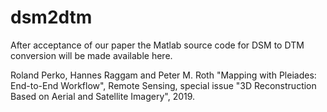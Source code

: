 # dsm2dtm

After acceptance of our paper the Matlab source code for DSM to DTM conversion will be made available here.

Roland Perko, Hannes Raggam and Peter M. Roth "Mapping with Pleiades: End-to-End Workflow", Remote Sensing, special issue "3D Reconstruction Based on Aerial and Satellite Imagery", 2019.
